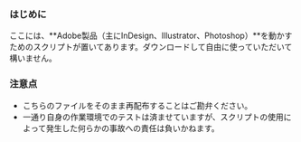 ### はじめに
ここには、**Adobe製品（主にInDesign、Illustrator、Photoshop）**を動かすためのスクリプトが置いてあります。ダウンロードして自由に使っていただいて構いません。

### 注意点
- こちらのファイルをそのまま再配布することはご勘弁ください。
- 一通り自身の作業環境でのテストは済ませていますが、スクリプトの使用によって発生した何らかの事故への責任は負いかねます。
